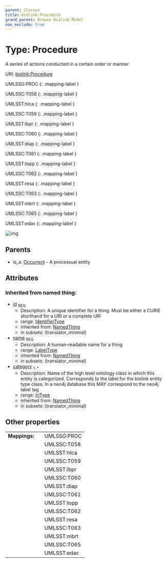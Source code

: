 ```yaml
---
parent: Classes
title: biolink:Procedure
grand_parent: Browse Biolink Model
nav_exclude: true
---
```


# Type: Procedure


A series of actions conducted in a certain order or manner

URI: [biolink:Procedure](https://w3id.org/biolink/vocab/Procedure)

UMLSSG:PROC
{: .mapping-label }

UMLSSC:T058
{: .mapping-label }

UMLSST:hlca
{: .mapping-label }

UMLSSC:T059
{: .mapping-label }

UMLSST:lbpr
{: .mapping-label }

UMLSSC:T060
{: .mapping-label }

UMLSST:diap
{: .mapping-label }

UMLSSC:T061
{: .mapping-label }

UMLSST:topp
{: .mapping-label }

UMLSSC:T062
{: .mapping-label }

UMLSST:resa
{: .mapping-label }

UMLSSC:T063
{: .mapping-label }

UMLSST:mbrt
{: .mapping-label }

UMLSSC:T065
{: .mapping-label }

UMLSST:edac
{: .mapping-label }

![img](http://yuml.me/diagram/nofunky;dir:TB/class/\[Occurrent]^-\[Procedure&#124;id(i):identifier_type;name(i):label_type;category(i):iri_type%20%2B])

## Parents

 *  is_a: [Occurrent](Occurrent.md) - A processual entity

## Attributes


### Inherited from named thing:

 * [id](id.md)  <sub>REQ</sub>
    * Description: A unique identifier for a thing. Must be either a CURIE shorthand for a URI or a complete URI
    * range: [IdentifierType](types/IdentifierType.md)
    * inherited from: [NamedThing](NamedThing.md)
    * in subsets: (translator_minimal)
 * [name](name.md)  <sub>REQ</sub>
    * Description: A human-readable name for a thing
    * range: [LabelType](types/LabelType.md)
    * inherited from: [NamedThing](NamedThing.md)
    * in subsets: (translator_minimal)
 * [category](category.md)  <sub>1..*</sub>
    * Description: Name of the high level ontology class in which this entity is categorized. Corresponds to the label for the biolink entity type class. In a neo4j database this MAY correspond to the neo4j label tag
    * range: [IriType](types/IriType.md)
    * inherited from: [NamedThing](NamedThing.md)
    * in subsets: (translator_minimal)

## Other properties

|  |  |  |
| --- | --- | --- |
| **Mappings:** | | UMLSSG:PROC |
|  | | UMLSSC:T058 |
|  | | UMLSST:hlca |
|  | | UMLSSC:T059 |
|  | | UMLSST:lbpr |
|  | | UMLSSC:T060 |
|  | | UMLSST:diap |
|  | | UMLSSC:T061 |
|  | | UMLSST:topp |
|  | | UMLSSC:T062 |
|  | | UMLSST:resa |
|  | | UMLSSC:T063 |
|  | | UMLSST:mbrt |
|  | | UMLSSC:T065 |
|  | | UMLSST:edac |

